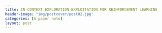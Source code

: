 ```yaml
---
title: IN-CONTEXT EXPLORATION-EXPLOITATION FOR REINFORCEMENT LEARNING
header-image: "img/postcover/post02.jpg"
categories: [A paper note]
layout: post
---
```






